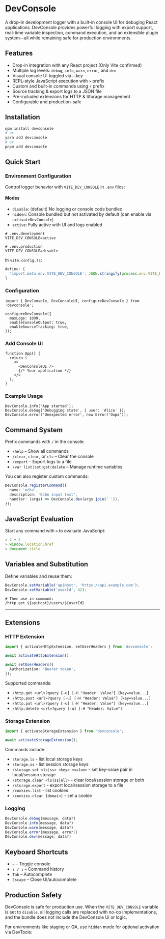 # DevConsole

A drop-in development logger with a built-in console UI for debuging React applications. DevConsole provides powerful logging with export support, real-time variable inspection, command execution, and an extensible plugin system—all while remaining safe for production environments.

## Features

* Drop-in integration with any React project (Only Vite confirmed)
* Multiple log levels: `debug`, `info`, `warn`, `error`, and `dev`
* Visual console UI toggled via `~` key
* REPL-style JavaScript execution with `>` prefix
* Custom and built-in commands using `/` prefix
* Source tracking & export logs to a JSON file
* Pre-included extensions for HTTP & Storage management
* Configurable and production-safe

## Installation

```bash
npm install devconsole
# or
yarn add devconsole
# or
pnpm add devconsole
```

## Quick Start

### Environment Configuration

Control logger behavior with `VITE_DEV_CONSOLE` in `.env` files:

#### Modes

* `disable`: (default) No logging or console code bundled
* `hidden`: Console bundled but not activated by default (can enable via `activateDevConsole`)
* `active`: Fully active with UI and logs enabled

```env
# .env.development
VITE_DEV_CONSOLE=active

# .env.production
VITE_DEV_CONSOLE=disable
```

In `vite.config.ts`:

```ts
define: {
  'import.meta.env.VITE_DEV_CONSOLE': JSON.stringify(process.env.VITE_DEV_CONSOLE || 'disable')
}
```

### Configuration

```tsx
import { DevConsole, DevConsoleUI, configureDevConsole } from 'devconsole';

configureDevConsole({
  maxLogs: 1000,
  enableConsoleOutput: true,
  enableSourceTracking: true,
});
```

### Add Console UI

```tsx
function App() {
  return (
    <>
      <DevConsoleUI />
      {/* Your application */}
    </>
  );
}
```

### Example Usage

```tsx
DevConsole.info('App started');
DevConsole.debug('Debugging state', { user: 'Alice' });
DevConsole.error('Unexpected error', new Error('Oops'));
```

## Command System

Prefix commands with `/` in the console:

* `/help` – Show all commands
* `/clear`, `clear`, or `cls` – Clear the console
* `/export` – Export logs to a file
* `/var list|set|get|delete` – Manage runtime variables

You can also register custom commands:

```ts
DevConsole.registerCommand({
  name: 'echo',
  description: 'Echo input text',
  handler: (args) => DevConsole.dev(args.join(' ')),
});
```

## JavaScript Evaluation

Start any command with `>` to evaluate JavaScript:

```ts
> 2 + 2
> window.location.href
> document.title
```

## Variables and Substitution

Define variables and reuse them:

```ts
DevConsole.setVariable('apiHost', 'https://api.example.com');
DevConsole.setVariable('userId', 42);
```

```shell
# Then use in command:
/http.get ${apiHost}/users/${userId}
```

---

## Extensions

### HTTP Extension

```ts
import { activateHttpExtension, setUserHeaders } from 'devconsole';

await activateHttpExtension();

await setUserHeaders({
  Authorization: 'Bearer token',
});
```

Supported commands:

* `/http.get <url>?query [-u] [-H "Header: Value"] [key=value...]`
* `/http.post <url>?query [-u] [-H "Header: Value"] [key=value...]`
* `/http.put <url>?query [-u] [-H "Header: Value"] [key=value...]`
* `/http.delete <url>?query [-u] [-H "Header: Value"]`

### Storage Extension

```ts
import { activateStorageExtension } from 'devconsole';

await activateStorageExtension();
```

Commands include:

* `storage.ls` - list local storage keys
* `storage.ss` - list session storage keys
* `/storage.set <ls|ss> <key> <value>` - set key-value pair in local/session storage
* `/storage.clear <ls|ss|all>` - clear local/session storage or both
* `/storage.export` - export local/session storage to a file
* `/cookies.list` - list cookies
* `/cookies.clear [domain]` - set a cookie

### Logging

```ts
DevConsole.debug(message, data?)
DevConsole.info(message, data?)
DevConsole.warn(message, data?)
DevConsole.error(message, error?)
DevConsole.dev(message, data?)
```

## Keyboard Shortcuts

* `~` – Toggle console
* `↑ / ↓` – Command history
* `Tab` – Autocomplete
* `Escape` – Close UI/autocomplete

## Production Safety

DevConsole is safe for production use. When the `VITE_DEV_CONSOLE` variable is set to `disable`, all logging calls are replaced with no-op implementations, and the bundle does not include the DevConsole UI or logic.

For environments like staging or QA, use `hidden` mode for optional activation via DevTools:
